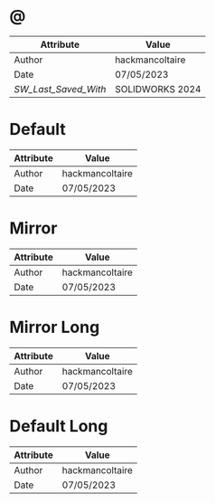 # @
| Attribute | Value |
| ---  | ---     |
| Author | hackmancoltaire |
| Date | 07/05/2023 |
| _SW_Last_Saved_With_ | SOLIDWORKS 2024 |
# Default
| Attribute | Value |
| ---  | ---     |
| Author | hackmancoltaire |
| Date | 07/05/2023 |
# Mirror
| Attribute | Value |
| ---  | ---     |
| Author | hackmancoltaire |
| Date | 07/05/2023 |
# Mirror Long
| Attribute | Value |
| ---  | ---     |
| Author | hackmancoltaire |
| Date | 07/05/2023 |
# Default Long
| Attribute | Value |
| ---  | ---     |
| Author | hackmancoltaire |
| Date | 07/05/2023 |

